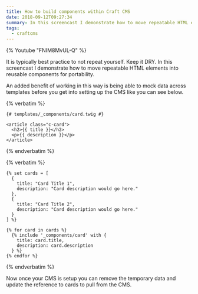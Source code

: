 ```yaml
---
title: How to build components within Craft CMS
date: 2018-09-12T09:27:34
summary: In this screencast I demonstrate how to move repeatable HTML elements into reusable components for portability.
tags:
  - craftcms
---
```

{% Youtube "FNIM8MvUL-Q" %}

It is typically best practice to not repeat yourself. Keep it DRY. In this screencast I demonstrate how to move repeatable HTML elements into reusable components for portability.

An added benefit of working in this way is being able to mock data across templates before you get into setting up the CMS like you can see below.

{% verbatim %}
```twig
{# templates/_components/card.twig #}

<article class="c-card">
  <h2>{{ title }}</h2>
  <p>{{ description }}</p>
</article>
```
{% endverbatim %}

{% verbatim %}
```twig
{% set cards = [
  {
    title: "Card Title 1",
    description: "Card description would go here."
  },
  {
    title: "Card Title 2",
    description: "Card description would go here."
  }
] %}

{% for card in cards %}
  {% include '_components/card' with {
    title: card.title,
    description: card.description
  } %}
{% endfor %}
```
{% endverbatim %}

Now once your CMS is setup you can remove the temporary data and update the reference to cards to pull from the CMS.
